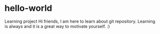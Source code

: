 # hello-world
Learning project
Hi friends,
I am here to learn about git repository. Learning is always and it is a great way to motivate yourself. :)
